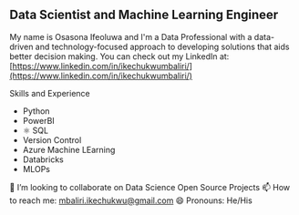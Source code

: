 ## Data Scientist and Machine Learning Engineer

My name is Osasona Ifeoluwa and I'm a Data Professional with a data-driven and technology-focused approach to developing solutions that aids better decision making. You can check out my LinkedIn at: [https://www.linkedin.com/in/ikechukwumbaliri/](https://www.linkedin.com/in/ikechukwumbaliri/)

Skills and Experience
* Python
* PowerBI
* ⚛ SQL
* Version Control
* Azure Machine LEarning
* Databricks
* MLOPs

👯 I’m looking to collaborate on Data Science Open Source Projects
📫 How to reach me: mbaliri.ikechukwu@gmail.com
😄 Pronouns: He/His
